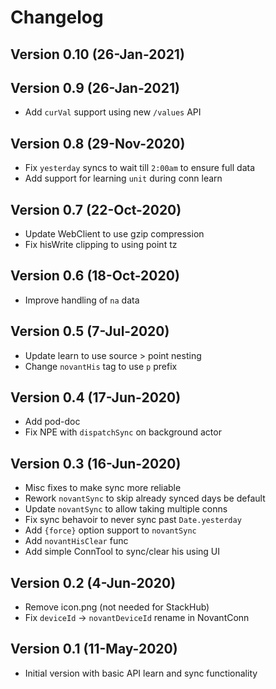 # Changelog

## Version 0.10 (26-Jan-2021)

## Version 0.9 (26-Jan-2021)
* Add `curVal` support using new `/values` API

## Version 0.8 (29-Nov-2020)
* Fix `yesterday` syncs to wait till `2:00am` to ensure full data
* Add support for learning `unit` during conn learn

## Version 0.7 (22-Oct-2020)
* Update WebClient to use gzip compression
* Fix hisWrite clipping to using point tz

## Version 0.6 (18-Oct-2020)
* Improve handling of `na` data

## Version 0.5 (7-Jul-2020)
* Update learn to use source > point nesting
* Change `novantHis` tag to use `p` prefix

## Version 0.4 (17-Jun-2020)
* Add pod-doc
* Fix NPE with `dispatchSync` on background actor

## Version 0.3 (16-Jun-2020)
* Misc fixes to make sync more reliable
* Rework `novantSync` to skip already synced days be default
* Update `novantSync` to allow taking multiple conns
* Fix sync behavoir to never sync past `Date.yesterday`
* Add `{force}` option support to `novantSync`
* Add `novantHisClear` func
* Add simple ConnTool to sync/clear his using UI

## Version 0.2 (4-Jun-2020)
* Remove icon.png (not needed for StackHub)
* Fix `deviceId` -> `novantDeviceId` rename in NovantConn

## Version 0.1 (11-May-2020)
* Initial version with basic API learn and sync functionality